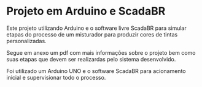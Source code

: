 Projeto em Arduino e ScadaBR
=========================================

Este projeto utilizando Arduino e o software livre ScadaBR para simular 
etapas do processo de um misturador para produzir cores de tintas personalizadas.

Segue em anexo um pdf com mais informações sobre o projeto bem como suas etapas que devem ser 
realizardas pelo sistema desenvolvido.

Foi utilizado um Arduino UNO e o software ScadaBR para acionamento inicial e supervisionar todo o processo.
